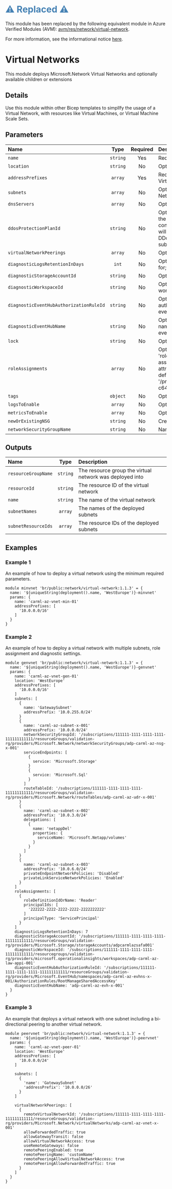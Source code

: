 <h1 style="color: steelblue;">⚠️ Replaced ⚠️</h1>

This module has been replaced by the following equivalent module in Azure Verified Modules (AVM): [avm/res/network/virtual-network](https://github.com/Azure/bicep-registry-modules/tree/main/avm/res/network/virtual-network).

For more information, see the informational notice [here](https://github.com/Azure/bicep-registry-modules?tab=readme-ov-file#%EF%B8%8F-upcoming-changes-%EF%B8%8F).

# Virtual Networks

This module deploys Microsoft.Network Virtual Networks and optionally available children or extensions

## Details

Use this module within other Bicep templates to simpllfy the usage of a Virtual Network, with resources like Virtual Machines, or Virtual Machine Scale Sets.

## Parameters

| Name                                    | Type     | Required | Description                                                                                                                                                                                                                                                                                                                                                                                                    |
| :-------------------------------------- | :------: | :------: | :------------------------------------------------------------------------------------------------------------------------------------------------------------------------------------------------------------------------------------------------------------------------------------------------------------------------------------------------------------------------------------------------------------- |
| `name`                                  | `string` | Yes      | Required. The Virtual Network (vNet) Name.                                                                                                                                                                                                                                                                                                                                                                     |
| `location`                              | `string` | No       | Optional. Location for all resources.                                                                                                                                                                                                                                                                                                                                                                          |
| `addressPrefixes`                       | `array`  | Yes      | Required. An Array of 1 or more IP Address Prefixes for the Virtual Network.                                                                                                                                                                                                                                                                                                                                   |
| `subnets`                               | `array`  | No       | Optional. An Array of subnets to deploy to the Virtual Network.                                                                                                                                                                                                                                                                                                                                                |
| `dnsServers`                            | `array`  | No       | Optional. DNS Servers associated to the Virtual Network.                                                                                                                                                                                                                                                                                                                                                       |
| `ddosProtectionPlanId`                  | `string` | No       | Optional. Resource ID of the DDoS protection plan to assign the VNET to. If it's left blank, DDoS protection will not be configured. If it's provided, the VNET created by this template will be attached to the referenced DDoS protection plan. The DDoS protection plan can exist in the same or in a different subscription.                                                                               |
| `virtualNetworkPeerings`                | `array`  | No       | Optional. Virtual Network Peerings configurations                                                                                                                                                                                                                                                                                                                                                              |
| `diagnosticLogsRetentionInDays`         | `int`    | No       | Optional. Specifies the number of days that logs will be kept for; a value of 0 will retain data indefinitely.                                                                                                                                                                                                                                                                                                 |
| `diagnosticStorageAccountId`            | `string` | No       | Optional. Resource ID of the diagnostic storage account.                                                                                                                                                                                                                                                                                                                                                       |
| `diagnosticWorkspaceId`                 | `string` | No       | Optional. Resource ID of the diagnostic log analytics workspace.                                                                                                                                                                                                                                                                                                                                               |
| `diagnosticEventHubAuthorizationRuleId` | `string` | No       | Optional. Resource ID of the diagnostic event hub authorization rule for the Event Hubs namespace in which the event hub should be created or streamed to.                                                                                                                                                                                                                                                     |
| `diagnosticEventHubName`                | `string` | No       | Optional. Name of the diagnostic event hub within the namespace to which logs are streamed. Without this, an event hub is created for each log category.                                                                                                                                                                                                                                                       |
| `lock`                                  | `string` | No       | Optional. Specify the type of lock.                                                                                                                                                                                                                                                                                                                                                                            |
| `roleAssignments`                       | `array`  | No       | Optional. Array of role assignment objects that contain the 'roleDefinitionIdOrName' and 'principalId' to define RBAC role assignments on this resource. In the roleDefinitionIdOrName attribute, you can provide either the display name of the role definition, or its fully qualified ID in the following format: '/providers/Microsoft.Authorization/roleDefinitions/c2f4ef07-c644-48eb-af81-4b1b4947fb11' |
| `tags`                                  | `object` | No       | Optional. Tags of the resource.                                                                                                                                                                                                                                                                                                                                                                                |
| `logsToEnable`                          | `array`  | No       | Optional. The name of logs that will be streamed.                                                                                                                                                                                                                                                                                                                                                              |
| `metricsToEnable`                       | `array`  | No       | Optional. The name of metrics that will be streamed.                                                                                                                                                                                                                                                                                                                                                           |
| `newOrExistingNSG`                      | `string` | No       | Create a new, use an existing, or provide no default NSG.                                                                                                                                                                                                                                                                                                                                                      |
| `networkSecurityGroupName`              | `string` | No       | Name of default NSG to use for subnets.                                                                                                                                                                                                                                                                                                                                                                        |

## Outputs

| Name                | Type     | Description                                              |
| :------------------ | :------: | :------------------------------------------------------- |
| `resourceGroupName` | `string` | The resource group the virtual network was deployed into |
| `resourceId`        | `string` | The resource ID of the virtual network                   |
| `name`              | `string` | The name of the virtual network                          |
| `subnetNames`       | `array`  | The names of the deployed subnets                        |
| `subnetResourceIds` | `array`  | The resource IDs of the deployed subnets                 |

## Examples

### Example 1

An example of how to deploy a virtual network using the minimum required parameters.

```bicep
module minvnet 'br/public:network/virtual-network:1.1.3' = {
  name: '${uniqueString(deployment().name, 'WestEurope')}-minvnet'
  params: {
    name: 'carml-az-vnet-min-01'
    addressPrefixes: [
      '10.0.0.0/16'
    ]
  }
}
```

### Example 2

An example of how to deploy a virtual network with multiple subnets, role assignment and diagnostic settings.

```bicep
module genvnet 'br/public:network/virtual-network:1.1.3' = {
  name: '${uniqueString(deployment().name, 'WestEurope')}-genvnet'
  params: {
    name: 'carml-az-vnet-gen-01'
    location: 'WestEurope'
    addressPrefixes: [
      '10.0.0.0/16'
    ]
    subnets: [
      {
        name: 'GatewaySubnet'
        addressPrefix: '10.0.255.0/24'
      }
      {
        name: 'carml-az-subnet-x-001'
        addressPrefix: '10.0.0.0/24'
        networkSecurityGroupId: '/subscriptions/111111-1111-1111-1111-111111111111/resourceGroups/validation-rg/providers/Microsoft.Network/networkSecurityGroups/adp-carml-az-nsg-x-001'
        serviceEndpoints: [
          {
            service: 'Microsoft.Storage'
          }
          {
            service: 'Microsoft.Sql'
          }
        ]
        routeTableId: '/subscriptions/111111-1111-1111-1111-111111111111/resourceGroups/validation-rg/providers/Microsoft.Network/routeTables/adp-carml-az-udr-x-001'
      }
      {
        name: 'carml-az-subnet-x-002'
        addressPrefix: '10.0.3.0/24'
        delegations: [
          {
            name: 'netappDel'
            properties: {
              serviceName: 'Microsoft.Netapp/volumes'
            }
          }
        ]
      }
      {
        name: 'carml-az-subnet-x-003'
        addressPrefix: '10.0.6.0/24'
        privateEndpointNetworkPolicies: 'Disabled'
        privateLinkServiceNetworkPolicies: 'Enabled'
      }
    ]
    roleAssignments: [
      {
        roleDefinitionIdOrName: 'Reader'
        principalIds: [
          '222222-2222-2222-2222-2222222222'
        ]
        principalType: 'ServicePrincipal'
      }
    ]
    diagnosticLogsRetentionInDays: 7
    diagnosticStorageAccountId: '/subscriptions/111111-1111-1111-1111-111111111111/resourceGroups/validation-rg/providers/Microsoft.Storage/storageAccounts/adpcarmlazsafa001'
    diagnosticWorkspaceId: '/subscriptions/111111-1111-1111-1111-111111111111/resourcegroups/validation-rg/providers/microsoft.operationalinsights/workspaces/adp-carml-az-law-appi-001'
    diagnosticEventHubAuthorizationRuleId: '/subscriptions/111111-1111-1111-1111-111111111111/resourceGroups/validation-rg/providers/Microsoft.EventHub/namespaces/adp-carml-az-evhns-x-001/AuthorizationRules/RootManageSharedAccessKey'
    diagnosticEventHubName: 'adp-carml-az-evh-x-001'
  }
}
```

### Example 3

An example that deploys a virtual network with one subnet including a bi-directional peering to another virtual network.

```bicep
module peervnet 'br/public:network/virtual-network:1.1.3' = {
  name: '${uniqueString(deployment().name, 'WestEurope')}-peervnet'
  params: {
    name: 'carml-az-vnet-peer-01'
    location: 'WestEurope'
    addressPrefixes: [
      '10.0.0.0/24'
    ]

    subnets: [
      {
        'name': 'GatewaySubnet'
        'addressPrefix': '10.0.0.0/26'
      }
    ]

    virtualNetworkPeerings: [
      {
        remoteVirtualNetworkId: '/subscriptions/111111-1111-1111-1111-111111111111/resourceGroups/validation-rg/providers/Microsoft.Network/virtualNetworks/adp-carml-az-vnet-x-001'
        allowForwardedTraffic: true
        allowGatewayTransit: false
        allowVirtualNetworkAccess: true
        useRemoteGateways: false
        remotePeeringEnabled: true
        remotePeeringName: 'customName'
        remotePeeringAllowVirtualNetworkAccess: true
        remotePeeringAllowForwardedTraffic: true
      }
    ]
  }
}
```
